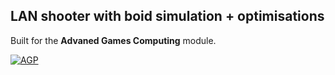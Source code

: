 LAN shooter with boid simulation + optimisations
-
Built for the **Advaned Games Computing** module.

[![AGP](https://yt-embed.herokuapp.com/embed?v=2R53WCHcDdQ)](https://www.youtube.com/watch?v=1i4E7Vms7cQ "Advanced Games Computing")